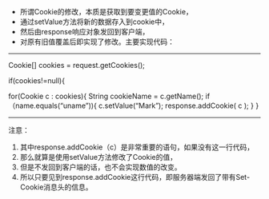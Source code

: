  - 所谓Cookie的修改，本质是获取到要变更值的Cookie，
 - 通过setValue方法将新的数据存入到cookie中，
 - 然后由response响应对象发回到客户端，
 - 对原有旧值覆盖后即实现了修改。主要实现代码：

----------

<p>Cookie[] cookies =  request.getCookies();</p>
<p>if(cookies!=null){</p>
        for(Cookie c : cookies){
            String cookieName = c.getName();
            if（name.equals(“uname”)){
                c.setValue(“Mark”);
                response.addCookie( c );
        }
}

----------
<div class = "bg-blue">
	注意：
	<ol>
		<li>其中response.addCookie（c）是非常重要的语句，如果没有这一行代码，</li>
		<li>那么就算是使用setValue方法修改了Cookie的值，</li>
		<li>但是不发回到客户端的话，也不会实现数值的改变。</li>
		<li>所以只要见到response.addCookie这行代码，即服务器端发回了带有Set-Cookie消息头的信息。</li>
	<ol>
</div>